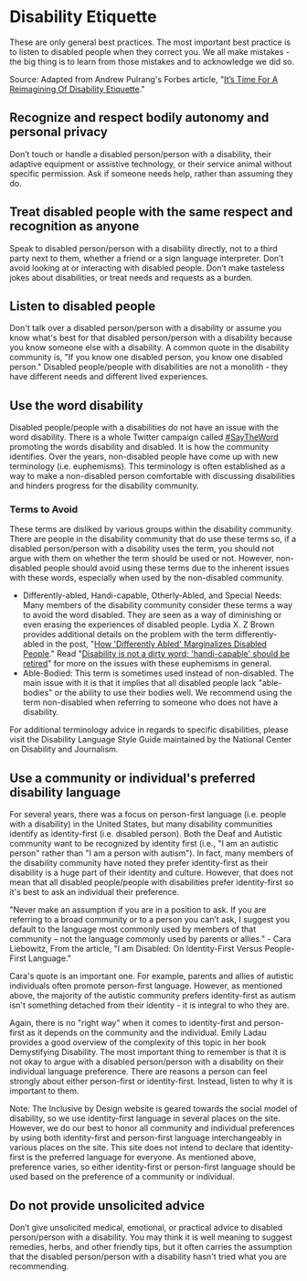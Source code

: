 # Disability Etiquette

These are only general best practices. The most important best practice is to listen to disabled people when they correct you. We all make mistakes - the big thing is to learn from those mistakes and to acknowledge we did so.

Source: Adapted from Andrew Pulrang's Forbes article, "[It’s Time For A Reimagining Of Disability Etiquette](https://www.forbes.com/sites/andrewpulrang/2020/01/17/its-time-for-a-reimagining-of-disability-etiquette/)."

## Recognize and respect bodily autonomy and personal privacy

Don’t touch or handle a disabled person/person with a disability, their adaptive equipment or assistive technology, or their service animal without specific permission. Ask if someone needs help, rather than assuming they do.

## Treat disabled people with the same respect and recognition as anyone

Speak to disabled person/person with a disability directly, not to a third party next to them, whether a friend or a sign language interpreter. Don’t avoid looking at or interacting with disabled people. Don’t make tasteless jokes about disabilities, or treat needs and requests as a burden.

## Listen to disabled people

Don't talk over a disabled person/person with a disability or assume you know what's best for that disabled person/person with a disability because you know someone else with a disability. A common quote in the disability community is, "If you know one disabled person, you know one disabled person." Disabled people/people with disabilities are not a monolith - they have different needs and different lived experiences.

## Use the word disability

Disabled people/people with a disabilities do not have an issue with the word disability. There is a whole Twitter campaign called [#SayTheWord](https://twitter.com/search?q=%23SayTheWord&src=typed_query) promoting the words disability and disabled. It is how the community identifies. Over the years, non-disabled people have come up with new terminology (i.e. euphemisms). This terminology is often established as a way to make a non-disabled person comfortable with discussing disabilities and hinders progress for the disability community. 

### Terms to Avoid

These terms are disliked by various groups within the disability community. There are people in the disability community that do use these terms so, if a disabled person/person with a disability uses the term, you should not argue with them on whether the term should be used or not. However, non-disabled people should avoid using these terms due to the inherent issues with these words, especially when used by the non-disabled community.

- Differently-abled, Handi-capable, Otherly-Abled, and Special Needs: Many members of the disability community consider these terms a way to avoid the word disabled. They are seen as a way of diminishing or even erasing the experiences of disabled people. Lydia X. Z Brown provides additional details on the problem with the term differently-abled in the post, "[How 'Differently Abled' Marginalizes Disabled People](https://www.autistichoya.com/2013/08/differently-abled.html)." Read "[Disability is not a dirty word; 'handi-capable' should be retired](https://news.vanderbilt.edu/2019/04/23/disability-is-not-a-dirty-word-handi-capable-should-be-retired/)" for more on the issues with these euphemisms in general. 
- Able-Bodied: This term is sometimes used instead of non-disabled. The main issue with it is that it implies that all disabled people lack "able-bodies" or the ability to use their bodies well. We recommend using the term non-disabled when referring to someone who does not have a disability. 

For additional terminology advice in regards to specific disabilities, please visit the Disability Language Style Guide maintained by the National Center on Disability and Journalism.

## Use a community or individual's preferred disability language

For several years, there was a focus on person-first language (i.e. people with a disability) in the United States, but many disability communities identify as identity-first (i.e. disabled person). Both the Deaf and Autistic community want to be recognized by identity first (i.e., "I am an autistic person" rather than "I am a person with autism"). In fact, many members of the disability community have noted they prefer identity-first as their disability is a huge part of their identity and culture. However, that does not mean that all disabled people/people with disabilities prefer identity-first so it's best to ask an individual their preference.

"Never make an assumption if you are in a position to ask. If you are referring to a broad community or to a person you can’t ask, I suggest you default to the language most commonly used by members of that community – not the language commonly used by parents or allies." - Cara Liebowitz, From the article, "I am Disabled: On Identity-First Versus People-First Language."

Cara's quote is an important one. For example, parents and allies of autistic individuals often promote person-first language. However, as mentioned above, the majority of the autistic community prefers identity-first as autism isn't something detached from their identity - it is integral to who they are.  

Again, there is no "right way" when it comes to identity-first and person-first as it depends on the community and the individual. Emily Ladau provides a good overview of the complexity of this topic in her book Demystifying Disability. The most important thing to remember is that it is not okay to argue with a disabled person/person with a disability on their individual language preference. There are reasons a person can feel strongly about either person-first or identity-first. Instead, listen to why it is important to them.

Note: The Inclusive by Design website is geared towards the social model of disability, so we use identity-first language in several places on the site. However, we do our best to honor all community and individual preferences by using both identity-first and person-first language interchangeably in various places on the site. This site does not intend to declare that identity-first is the preferred language for everyone. As mentioned above, preference varies, so either identity-first or person-first language should be used based on the preference of a community or individual.

## Do not provide unsolicited advice

Don’t give unsolicited medical, emotional, or practical advice to disabled person/person with a disability. You may think it is well meaning to suggest remedies, herbs, and other friendly tips, but it often carries the assumption that the disabled person/person with a disability hasn't tried what you are recommending. 
